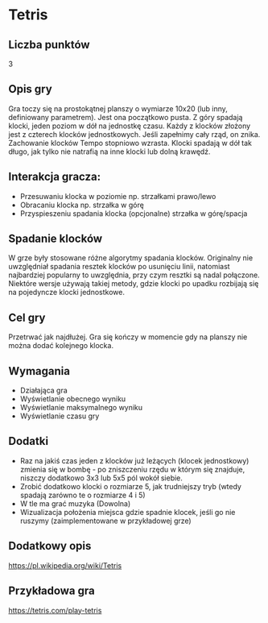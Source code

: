 # Tetris

## Liczba punktów
3

## Opis gry
Gra toczy się na prostokątnej planszy o wymiarze 10x20 (lub inny, definiowany parametrem). Jest ona początkowo pusta. Z góry spadają klocki, jeden poziom w dół na jednostkę czasu. Każdy z klocków złożony jest z czterech klocków jednostkowych.  Jeśli zapełnimy cały rząd, on znika. Zachowanie klocków Tempo stopniowo wzrasta. Klocki spadają w dół tak długo, jak tylko nie natrafią na inne klocki lub dolną krawędź.

## Interakcja gracza:
* Przesuwaniu klocka w poziomie np. strzałkami prawo/lewo
* Obracaniu klocka np. strzałka w górę
* Przyspieszeniu spadania klocka (opcjonalne) strzałka w górę/spacja
## Spadanie klocków
W grze były stosowane różne algorytmy spadania klocków. Originalny nie uwzględniał spadania resztek klocków po usunięciu linii, natomiast najbardziej popularny to uwzględnia, przy czym resztki są nadal połączone. Niektóre wersje używają takiej metody, gdzie klocki po upadku rozbijają się na pojedyncze klocki jednostkowe.
## Cel gry
Przetrwać jak najdłużej. Gra się kończy w momencie gdy na planszy nie można dodać kolejnego klocka.

## Wymagania
* Działająca gra
* Wyświetlanie obecnego wyniku
* Wyświetlanie maksymalnego wyniku
* Wyświetlanie czasu gry

## Dodatki
* Raz na jakiś czas jeden z klocków już leżących (klocek jednostkowy) zmienia się w bombę - po zniszczeniu rzędu w którym się znajduje, niszczy dodatkowo 3x3 lub 5x5 pól wokół siebie.
* Zrobić dodatkowo klocki o rozmiarze 5, jak trudniejszy tryb (wtedy spadają zarówno te o rozmiarze 4 i 5)
* W tle ma grać muzyka (Dowolna)
* Wizualizacja położenia miejsca gdzie spadnie klocek, jeśli go nie ruszymy (zaimplementowane w przykładowej grze)

## Dodatkowy opis
https://pl.wikipedia.org/wiki/Tetris
## Przykładowa gra
https://tetris.com/play-tetris

